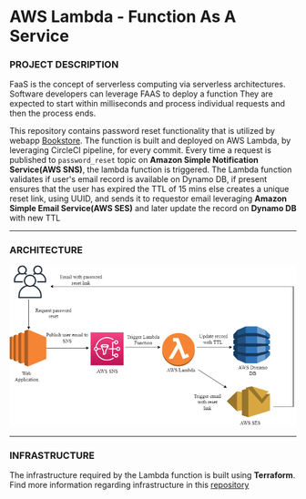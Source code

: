 # AWS Lambda - Function As A Service

### PROJECT DESCRIPTION

FaaS is the concept of serverless computing via serverless architectures. 
Software developers can leverage FAAS to deploy a function
They are expected to start within milliseconds and process individual requests and then the process ends.


This repository contains password reset functionality that is utilized by webapp [Bookstore](https://github.com/aelinadas/bookstore).
The function is built and deployed on AWS Lambda, by leveraging CircleCI pipeline, for every commit.
Every time a request is published to `password_reset` topic on **Amazon Simple Notification Service(AWS SNS)**, the lambda function is triggered.
The Lambda function validates if user's email record is available on Dynamo DB, if present ensures that the user has expired the TTL of 15 mins else creates a unique reset link, using UUID, and sends it to requestor email leveraging **Amazon Simple Email Service(AWS SES)** and later update the record on **Dynamo DB** with new TTL  

---

### ARCHITECTURE

<img alt="Lambda" src="https://github.com/aelinadas/aws-lambda/blob/main/images/Lambda.png" />

---

### INFRASTRUCTURE

The infrastructure required by the Lambda function is built using **Terraform**. Find more information regarding infrastructure in this [repository](https://github.com/aelinadas/aws-infrastructure/blob/main/lambda.tf)
